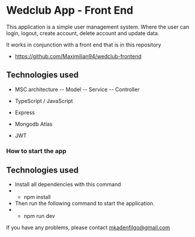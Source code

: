 # Wedclub App - Front End

This application is a simple user management system. Where the user can login, logout, create account, delete account and update data.

It works in conjunction with a front end that is in this repository
- https://github.com/Maximilian94/wedclub-frontend

## Technologies used
- MSC architecture
-- Model
-- Service
-- Controller

- TypeScript / JavaScript
- Express
- Mongodb Atlas
- JWT

### How to start the app
## Technologies used
- Install all dependencies with this command
- - npm install
- Then run the following command to start the application.
- - npm run dev

If you have any problems, please contact mkadenfilgo@gmail.com
